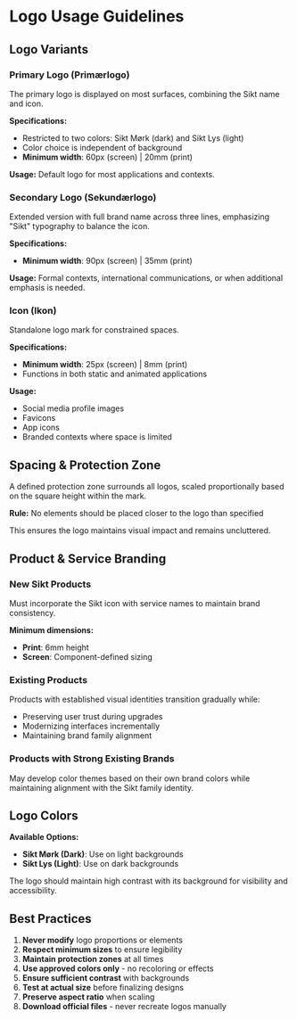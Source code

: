 # Logo Usage Guidelines

## Logo Variants

### Primary Logo (Primærlogo)

The primary logo is displayed on most surfaces, combining the Sikt name and icon.

**Specifications:**

- Restricted to two colors: Sikt Mørk (dark) and Sikt Lys (light)
- Color choice is independent of background
- **Minimum width**: 60px (screen) | 20mm (print)

**Usage:** Default logo for most applications and contexts.

### Secondary Logo (Sekundærlogo)

Extended version with full brand name across three lines, emphasizing "Sikt" typography to balance the icon.

**Specifications:**

- **Minimum width**: 90px (screen) | 35mm (print)

**Usage:** Formal contexts, international communications, or when additional emphasis is needed.

### Icon (Ikon)

Standalone logo mark for constrained spaces.

**Specifications:**

- **Minimum width**: 25px (screen) | 8mm (print)
- Functions in both static and animated applications

**Usage:**

- Social media profile images
- Favicons
- App icons
- Branded contexts where space is limited

## Spacing & Protection Zone

A defined protection zone surrounds all logos, scaled proportionally based on the square height within the mark.

**Rule:** No elements should be placed closer to the logo than specified

This ensures the logo maintains visual impact and remains uncluttered.

## Product & Service Branding

### New Sikt Products

Must incorporate the Sikt icon with service names to maintain brand consistency.

**Minimum dimensions:**

- **Print**: 6mm height
- **Screen**: Component-defined sizing

### Existing Products

Products with established visual identities transition gradually while:

- Preserving user trust during upgrades
- Modernizing interfaces incrementally
- Maintaining brand family alignment

### Products with Strong Existing Brands

May develop color themes based on their own brand colors while maintaining alignment with the Sikt family identity.

## Logo Colors

**Available Options:**

- **Sikt Mørk (Dark)**: Use on light backgrounds
- **Sikt Lys (Light)**: Use on dark backgrounds

The logo should maintain high contrast with its background for visibility and accessibility.

## Best Practices

1. **Never modify** logo proportions or elements
2. **Respect minimum sizes** to ensure legibility
3. **Maintain protection zones** at all times
4. **Use approved colors only** - no recoloring or effects
5. **Ensure sufficient contrast** with backgrounds
6. **Test at actual size** before finalizing designs
7. **Preserve aspect ratio** when scaling
8. **Download official files** - never recreate logos manually
